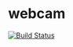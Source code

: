# webcam
[![Build Status](https://travis-ci.com/dbobrovreal/webcam.svg?branch=main)](https://travis-ci.com/dbobrovreal/webcam)
